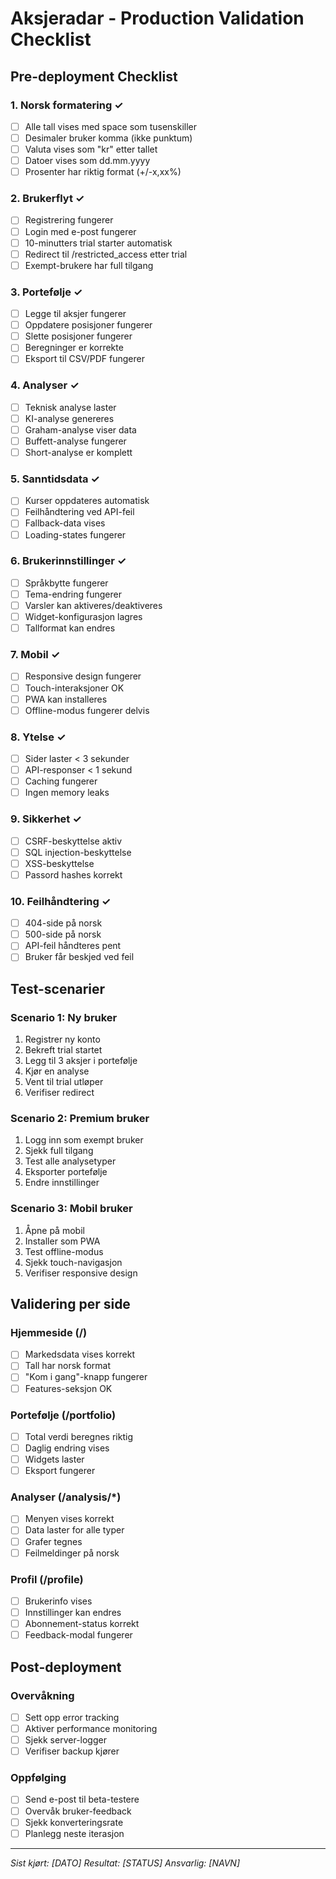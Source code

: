 # Aksjeradar - Production Validation Checklist

## Pre-deployment Checklist

### 1. Norsk formatering ✓
- [ ] Alle tall vises med space som tusenskiller
- [ ] Desimaler bruker komma (ikke punktum)
- [ ] Valuta vises som "kr" etter tallet
- [ ] Datoer vises som dd.mm.yyyy
- [ ] Prosenter har riktig format (+/-x,xx%)

### 2. Brukerflyt ✓
- [ ] Registrering fungerer
- [ ] Login med e-post fungerer
- [ ] 10-minutters trial starter automatisk
- [ ] Redirect til /restricted_access etter trial
- [ ] Exempt-brukere har full tilgang

### 3. Portefølje ✓
- [ ] Legge til aksjer fungerer
- [ ] Oppdatere posisjoner fungerer
- [ ] Slette posisjoner fungerer
- [ ] Beregninger er korrekte
- [ ] Eksport til CSV/PDF fungerer

### 4. Analyser ✓
- [ ] Teknisk analyse laster
- [ ] KI-analyse genereres
- [ ] Graham-analyse viser data
- [ ] Buffett-analyse fungerer
- [ ] Short-analyse er komplett

### 5. Sanntidsdata ✓
- [ ] Kurser oppdateres automatisk
- [ ] Feilhåndtering ved API-feil
- [ ] Fallback-data vises
- [ ] Loading-states fungerer

### 6. Brukerinnstillinger ✓
- [ ] Språkbytte fungerer
- [ ] Tema-endring fungerer
- [ ] Varsler kan aktiveres/deaktiveres
- [ ] Widget-konfigurasjon lagres
- [ ] Tallformat kan endres

### 7. Mobil ✓
- [ ] Responsive design fungerer
- [ ] Touch-interaksjoner OK
- [ ] PWA kan installeres
- [ ] Offline-modus fungerer delvis

### 8. Ytelse ✓
- [ ] Sider laster < 3 sekunder
- [ ] API-responser < 1 sekund
- [ ] Caching fungerer
- [ ] Ingen memory leaks

### 9. Sikkerhet ✓
- [ ] CSRF-beskyttelse aktiv
- [ ] SQL injection-beskyttelse
- [ ] XSS-beskyttelse
- [ ] Passord hashes korrekt

### 10. Feilhåndtering ✓
- [ ] 404-side på norsk
- [ ] 500-side på norsk
- [ ] API-feil håndteres pent
- [ ] Bruker får beskjed ved feil

## Test-scenarier

### Scenario 1: Ny bruker
1. Registrer ny konto
2. Bekreft trial startet
3. Legg til 3 aksjer i portefølje
4. Kjør en analyse
5. Vent til trial utløper
6. Verifiser redirect

### Scenario 2: Premium bruker
1. Logg inn som exempt bruker
2. Sjekk full tilgang
3. Test alle analysetyper
4. Eksporter portefølje
5. Endre innstillinger

### Scenario 3: Mobil bruker
1. Åpne på mobil
2. Installer som PWA
3. Test offline-modus
4. Sjekk touch-navigasjon
5. Verifiser responsive design

## Validering per side

### Hjemmeside (/)
- [ ] Markedsdata vises korrekt
- [ ] Tall har norsk format
- [ ] "Kom i gang"-knapp fungerer
- [ ] Features-seksjon OK

### Portefølje (/portfolio)
- [ ] Total verdi beregnes riktig
- [ ] Daglig endring vises
- [ ] Widgets laster
- [ ] Eksport fungerer

### Analyser (/analysis/*)
- [ ] Menyen vises korrekt
- [ ] Data laster for alle typer
- [ ] Grafer tegnes
- [ ] Feilmeldinger på norsk

### Profil (/profile)
- [ ] Brukerinfo vises
- [ ] Innstillinger kan endres
- [ ] Abonnement-status korrekt
- [ ] Feedback-modal fungerer

## Post-deployment

### Overvåkning
- [ ] Sett opp error tracking
- [ ] Aktiver performance monitoring
- [ ] Sjekk server-logger
- [ ] Verifiser backup kjører

### Oppfølging
- [ ] Send e-post til beta-testere
- [ ] Overvåk bruker-feedback
- [ ] Sjekk konverteringsrate
- [ ] Planlegg neste iterasjon

---
*Sist kjørt: [DATO]* 
*Resultat: [STATUS]*
*Ansvarlig: [NAVN]*
